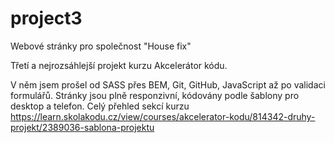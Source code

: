 # project3
Webové stránky pro společnost "House fix"

Třetí a nejrozsáhlejší projekt kurzu Akcelerátor kódu.

V něm jsem prošel od SASS přes BEM, Git, GitHub, JavaScript až po validaci formulářů. Stránky jsou plně responzivní, kódovány podle šablony pro desktop a telefon. 
Celý přehled sekcí kurzu https://learn.skolakodu.cz/view/courses/akcelerator-kodu/814342-druhy-projekt/2389036-sablona-projektu
